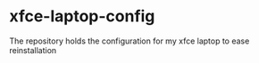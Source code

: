 # xfce-laptop-config
The repository holds the configuration for my xfce laptop to ease reinstallation
